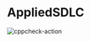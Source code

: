 # AppliedSDLC
![cppcheck-action](https://github.com/99002446/AppliedSDLC/workflows/cppcheck-action/badge.svg?branch=main)
